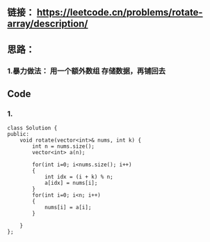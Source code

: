 ## 链接： https://leetcode.cn/problems/rotate-array/description/

## 思路：
### 1.暴力做法： 用一个额外数组 存储数据，再铺回去



## Code
### 1.
```
class Solution {
public:
    void rotate(vector<int>& nums, int k) {
        int n = nums.size();
        vector<int> a(n);

        for(int i=0; i<nums.size(); i++)
        {
            int idx = (i + k) % n;
            a[idx] = nums[i]; 
        }
        for(int i=0; i<n; i++)
        {
            nums[i] = a[i];
        }

    }
};
```